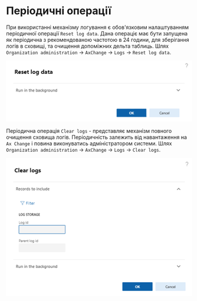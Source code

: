 # Періодичні операції

При використанні механізму логування є обов'язковим налаштуванням періодичної операції `Reset log data`. Дана операціє має бути запущена як періодична з рекомендованою частотою в 24 години, для зберігання логів в сховищі, та очищення допоміжних дельта таблиць. Шлях `Organization administration` -> `AxChange` -> `Logs` -> `Reset log data`.

![](../_media/log_reset_logs.png)

Періодична операція `Clear logs` - представляє механізм повного очищення сховища логів. Періодичність залежить від навантаження на `Ax Change` і повина виконуватись адміністратором системи. Шлях `Organization administration` -> `AxChange` -> `Logs` -> `Clear logs`.

![](../_media/logs_clear_logs.png)
